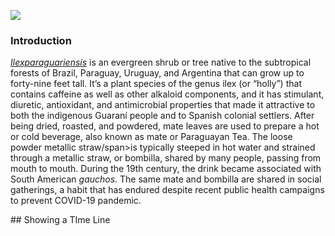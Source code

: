 <a href="https://www.juncture-digital.org"><img src="https://juncture-digital.github.io/juncture/static/images/ve-button.png"></a>

<param ve-config 
       title= "Ipomoea Batatas"
       banner= "https://upload.wikimedia.org/wikipedia/commons/thumb/5/58/Ipomoea_batatas_006.JPG/640px-Ipomoea_batatas_006.JPG"
       author="Nicole Rosas"
       layout="vertical">

### Introduction
[_Ilexparaguariensis_](https://powo.science.kew.org/taxon/urn:lsid:ipni.org:names:315555-2) is an evergreen shrub or tree native to the subtropical forests of Brazil, Paraguay, Uruguay, and Argentina that can grow up to forty-nine feet tall. It’s a plant species of the genus ilex (or “holly”) that contains caffeine as well as other alkaloid components, and it has stimulant, diuretic, antioxidant, and antimicrobial properties that made it attractive to both the indigenous Guaraní people and to Spanish colonial settlers. After being dried, roasted, and powdered, mate leaves are used to prepare a hot or cold beverage, also known as mate or Paraguayan Tea. The loose powder <span data-mouseover-image-zoomto="0,1,534,346">metallic straw/span>is typically steeped in hot water and strained through a metallic straw, or bombilla, shared by many people, passing from mouth to mouth. During the 19th century, the drink became associated with South American *gauchos*. The same mate and bombilla are shared in social gatherings, a habit that has endured despite recent public health campaigns to prevent COVID-19 pandemic.
<param ve-image label="Gauchos drinking mate" description="Photograph" license="public domain" url="https://upload.wikimedia.org/wikipedia/commons/c/c2/Gauchos_mateando.jpg">

<param ve-map title="Distribution map" center="-6.758035, -79.847632">

<param ve-compare curtain URL="Ipomoea_batatas_2.jpg"> 
<param ve-compare url= "https://upload.wikimedia.org/wikipedia/commons/thumb/1/15/Ipomoea_batatas_20171005.jpg40px-Ipomoea_batatas_20171005.jpg" region="
-1040,130,5200,3843">
 <param ve-map centQ419" zoom="6">
## Showing a TIme Line
<param ve-knight lab-timeline
source= "1xiDKHAb4wNErlcPcaR4111_FmUH98zuiJvZmyp3YAgs"
timenav-position="bottom"
hash-bookmark="false"
initial-zoom="1"
height="750"> 

       
<param ve-entity eid="Q414" title="Argentina">
<param ve-entity eid="Q46429" title=“Guarani people”>
<param ve-entity eid="Q84263196" title=“COVID-19 pandemic”>
<param ve-video vid="ZbPDnloNXbg">
<param ve-plant-specimen jpid="10.5555/al.ap.specimen.k000830717">
<param ve-iframed src="[https://archive.org/details/in.ernet.dli.2015.39895/mode/2up?view=theater](https://archive.org/details/in.ernet.dli.2015.39895/page/n17/mode/2up?view=theater)https://archive.org/details/in.ernet.dli.2015.39895/page/n17/mode/2up?view=theater">

